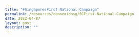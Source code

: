 ```yaml
---
title: "#SingaporesFirst National Campaign"
permalink: /resources/connexionsg/SGFirst-National-Campaign
date: 2022-04-07
layout: post
description: ""
---
```


